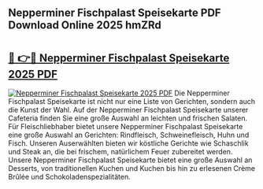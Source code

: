 ## Nepperminer Fischpalast Speisekarte PDF Download Online 2025 hmZRd

# <h2><a href="http://gc9m4mw.nevu.top/?p=Nepperminer+Fischpalast+Speisekarte">🔗 👉🔴 Nepperminer Fischpalast Speisekarte 2025 PDF</a></h2>

[![Nepperminer Fischpalast Speisekarte 2025 PDF](https://i.imgur.com/dBaPXMq.png)](http://gc9m4mw.nevu.top/?p=Nepperminer+Fischpalast+Speisekarte)
Die Nepperminer Fischpalast Speisekarte ist nicht nur eine Liste von Gerichten, sondern auch die Kunst der Wahl. Auf der Nepperminer Fischpalast Speisekarte unserer Cafeteria finden Sie eine große Auswahl an leichten und frischen Salaten. Für Fleischliebhaber bietet unsere Nepperminer Fischpalast Speisekarte eine große Auswahl an Gerichten: Rindfleisch, Schweinefleisch, Huhn und Fisch. Unseren Auserwählten bieten wir köstliche Gerichte wie Schaschlik und Steak an, die bei frischem, natürlichem Feuer zubereitet werden. Unsere Nepperminer Fischpalast Speisekarte bietet eine große Auswahl an Desserts, von traditionellen Kuchen und Kuchen bis hin zu erlesenen Crème Brûlée und Schokoladenspezialitäten.
